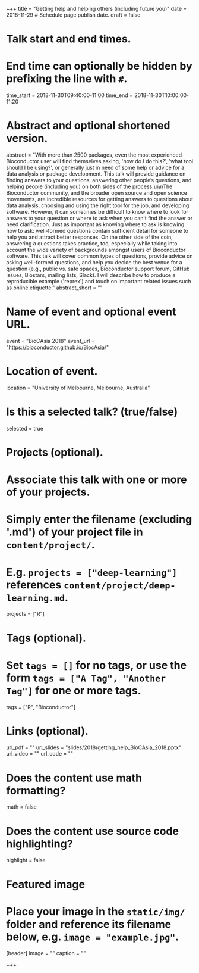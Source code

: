 +++
title = "Getting help and helping others (including future you)"
date = 2018-11-29  # Schedule page publish date.
draft = false

# Talk start and end times.
#   End time can optionally be hidden by prefixing the line with `#`.
time_start = 2018-11-30T09:40:00-11:00
time_end = 2018-11-30T10:00:00-11:20

# Abstract and optional shortened version.
abstract = "With more than 2500 packages, even the most experienced Bioconductor user will find themselves asking, 'how do I do this?', 'what tool should I be using?', or generally just in need of some help or advice for a data analysis or package development. This talk will provide guidance on finding answers to your questions, answering other people’s questions, and helping people (including you) on both sides of the process.\n\nThe Bioconductor community, and the broader open source and open science movements, are incredible resources for getting answers to questions about data analysis, choosing and using the right tool for the job, and developing software. However, it can sometimes be difficult to know where to look for answers to your question or where to ask when you can’t find the answer or need clarification. Just as important as knowing where to ask is knowing how to ask: well-formed questions contain sufficient detail for someone to help you and attract better responses. On the other side of the coin, answering a questions takes practice, too, especially while taking into account the wide variety of backgrounds amongst users of Bioconductor software. This talk will cover common types of questions, provide advice on asking well-formed questions, and help you decide the best venue for a question (e.g., public vs. safe spaces, Bioconductor support forum, GitHub issues, Biostars, mailing lists, Slack). I will describe how to produce a reproducible example ('reprex') and touch on important related issues such as online etiquette."
abstract_short = ""

# Name of event and optional event URL.
event = "BioCAsia 2018"
event_url = "https://bioconductor.github.io/BiocAsia/"

# Location of event.
location = "University of Melbourne, Melbourne, Australia"

# Is this a selected talk? (true/false)
selected = true

# Projects (optional).
#   Associate this talk with one or more of your projects.
#   Simply enter the filename (excluding '.md') of your project file in `content/project/`.
#   E.g. `projects = ["deep-learning"]` references `content/project/deep-learning.md`.
projects = ["R"]

# Tags (optional).
#   Set `tags = []` for no tags, or use the form `tags = ["A Tag", "Another Tag"]` for one or more tags.
tags = ["R", "Bioconductor"]

# Links (optional).
url_pdf = ""
url_slides = "slides/2018/getting_help_BioCAsia_2018.pptx"
url_video = ""
url_code = ""

# Does the content use math formatting?
math = false

# Does the content use source code highlighting?
highlight = false

# Featured image
# Place your image in the `static/img/` folder and reference its filename below, e.g. `image = "example.jpg"`.
[header]
image = ""
caption = ""

+++

